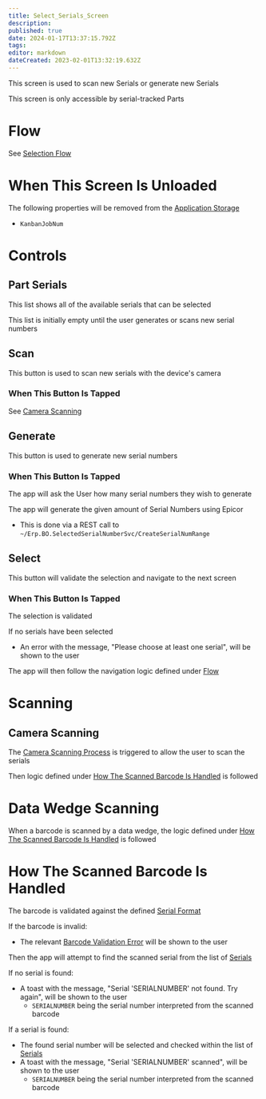 ```yaml
---
title: Select_Serials_Screen
description: 
published: true
date: 2024-01-17T13:37:15.792Z
tags: 
editor: markdown
dateCreated: 2023-02-01T13:32:19.632Z
---
```


This screen is used to scan new Serials or generate new Serials

This screen is only accessible by serial-tracked Parts

# Flow
See [Selection Flow](../Navigation.md#selection-flow)

# When This Screen Is Unloaded
The following properties will be removed from the [Application Storage](../../../Application_Storage.md)
- `KanbanJobNum`

# Controls
## Part Serials
This list shows all of the available serials that can be selected

This list is initially empty until the user generates or scans new serial numbers

## Scan
This button is used to scan new serials with the device's camera

### When This Button Is Tapped
See [Camera Scanning](#camera-scanning)

## Generate
This button is used to generate new serial numbers

### When This Button Is Tapped
The app will ask the User how many serial numbers they wish to generate

The app will generate the given amount of Serial Numbers using Epicor
- This is done via a REST call to `~/Erp.BO.SelectedSerialNumberSvc/CreateSerialNumRange`

## Select
This button will validate the selection and navigate to the next screen

### When This Button Is Tapped
The selection is validated

If no serials have been selected
- An error with the message, "Please choose at least one serial", will be shown to the user

The app will then follow the navigation logic defined under [Flow](#flow)

# Scanning
## Camera Scanning
The [Camera Scanning Process](../../../Scanning.md#camera-scanning) is triggered to allow the user to scan the serials

Then logic defined under [How The Scanned Barcode Is Handled](#how-the-scanned-barcode-is-handled) is followed

# Data Wedge Scanning
When a barcode is scanned by a data wedge, the logic defined under [How The Scanned Barcode Is Handled](#how-the-scanned-barcode-is-handled) is followed

# How The Scanned Barcode Is Handled
The barcode is validated against the defined [Serial Format](../../../Scanning.md#serial-format)

If the barcode is invalid:
- The relevant [Barcode Validation Error](../../../Scanning.md#barcode-validation-errors) will be shown to the user

Then the app will attempt to find the scanned serial from the list of [Serials](#part-serials)

If no serial is found:
- A toast with the message, "Serial 'SERIALNUMBER' not found. Try again", will be shown to the user
	- `SERIALNUMBER` being the serial number interpreted from the scanned barcode

If a serial is found:
- The found serial number will be selected and checked within the list of [Serials](#part-serials)
- A toast with the message, "Serial 'SERIALNUMBER' scanned", will be shown to the user
	- `SERIALNUMBER` being the serial number interpreted from the scanned barcode
